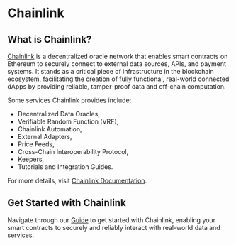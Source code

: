 # Chainlink

## What is Chainlink?

[Chainlink](https://chain.link/) is a decentralized oracle network that enables smart contracts on Ethereum to securely connect to external data sources, APIs, and payment systems. It stands as a critical piece of infrastructure in the blockchain ecosystem, facilitating the creation of fully functional, real-world connected dApps by providing reliable, tamper-proof data and off-chain computation.

Some services Chainlink provides include:

- Decentralized Data Oracles,
- Verifiable Random Function (VRF),
- Chainlink Automation,
- External Adapters,
- Price Feeds,
- Cross-Chain Interoperability Protocol,
- Keepers,
- Tutorials and Integration Guides.

For more details, visit [Chainlink Documentation](https://docs.chain.link/).

## Get Started with Chainlink

Navigate through our [Guide](./Guide.md) to get started with Chainlink, enabling your smart contracts to securely and reliably interact with real-world data and services.